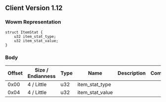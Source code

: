 ## Client Version 1.12

### Wowm Representation
```rust,ignore
struct ItemStat {
    u32 item_stat_type;
    u32 item_stat_value;
}
```
### Body
| Offset | Size / Endianness | Type | Name | Description | Comment |
| ------ | ----------------- | ---- | ---- | ----------- | ------- |
| 0x00 | 4 / Little | u32 | item_stat_type |  |  |
| 0x04 | 4 / Little | u32 | item_stat_value |  |  |
